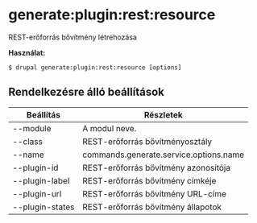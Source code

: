 # generate:plugin:rest:resource
REST-erőforrás bővítmény létrehozása

**Használat:**
```
$ drupal generate:plugin:rest:resource [options]
```

## Rendelkezésre álló beállítások
Beállítás | Részletek
-------|-------------
--module | A modul neve.
--class | REST-erőforrás bővítményosztály
--name | commands.generate.service.options.name
--plugin-id | REST-erőforrás bővítmény azonosítója
--plugin-label | REST-erőforrás bővítmény címkéje
--plugin-url | REST-erőforrás bővítmény URL-címe
--plugin-states | REST-erőforrás bővítmény állapotok
